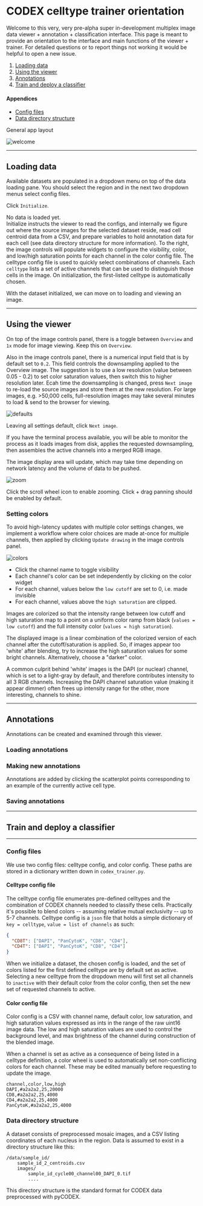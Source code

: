 # CODEX celltype trainer orientation

Welcome to this very, very pre-alpha super in-development multiplex image data viewer + annotation + classification interface. This page is meant to provide an orientation to the interface and main functions of the viewer + trainer. For detailed questions or to report things not working it would be helpful to open a new issue.

1. [Loading data](#loading-data)
2. [Using the viewer](#using-the-viewer)
3. [Annotations](#Annotations)
4. [Train and deploy a classifier](#train-and-deploy-a-classifier)

#### Appendices
- [Config files](#config-files)
- [Data directory structure](#data-directory-structure)

General app layout

![welcome](assets/welcome_screen.png)

-----

## Loading data

Available datasets are populated in a dropdown menu on top of the data loading pane. You should select the region and in the next two dropdown menus select config files.

Click `Initialize`.

No data is loaded yet.  
Initialize instructs the viewer to read the configs, and internally we figure out where the source images for the selected dataset reside, read cell centroid data from a CSV, and prepare variables to hold annotation data for each cell (see data directory structure for more information). 
To the right, the image controls will populate widgets to configure the visibility, color, and low/high saturation points for each channel in the color config file.
The celltype config file is used to quickly select combinations of channels. Each `celltype` lists a set of active channels that can be used to distinguish those cells in the image. On initialization, the first-listed celltype is automatically chosen. 

With the dataset initialized, we can move on to loading and viewing an image.

-----

## Using the viewer

On top of the image controls panel, there is a toggle between `Overview` and `1x` mode for image viewing. Keep this on `Overview`.

Also in the image controls panel, there is a numerical input field that is by default set to `0.2`. This field controls the downsampling applied to the Overview image. The suggestion is to use a low resolution (value between 0.05 - 0.2) to set color saturation values, then switch this to higher resolution later. Ecah time the downsampling is changed, press `Next image` to re-load the source images and store them at the new resolution. For large images, e.g. >50,000 cells, full-resolution images may take several minutes to load & send to the browser for viewing.

![defaults](assets/default_settings.png)

Leaving all settings default, click `Next image`. 

If you have the terminal process available, you will be able to monitor the process as it loads images from disk, applies the requested downsampling, then assembles the active channels into a merged RGB image. 

The image display area will update, which may take time depending on network latency and the volume of data to be pushed.

![zoom](assets/wheel_zoom.png)

Click the scroll wheel icon to enable zooming. Click + drag panning should be enabled by default.

### Setting colors

To avoid high-latency updates with multiple color settings changes, we implement a workflow where color choices are made at-once for multiple channels, then applied by clicking `Update drawing` in the image controls panel. 

![colors](assets/color_controls.png)

- Click the channel name to toggle visibility
- Each channel's color can be set independently by clicking on the color widget
- For each channel, values below the `low cutoff` are set to 0, i.e. made invisible
- For each channel, values above the `high saturation` are clipped. 

Images are colorized so that the intensity range between low cutoff and high saturation map to a point on a uniform color ramp from black (`values = low cutoff`) and the full intensity color (`values = high saturation`). 

The displayed image is a linear combination of the colorized version of each channel after the cutoff/saturation is applied. So, if images appear too 'white' after blending, try to increase the high saturation values for some bright channels. Alternatively, choose a "darker" color. 

A common culprit behind 'white' images is the DAPI (or nuclear) channel, which is set to a light-gray by default, and therefore contributes intensity to all 3 RGB channels. Increasing the DAPI channel saturation value (making it appear dimmer) often frees up intensity range for the other, more interesting, channels to shine.

-----

## Annotations

Annotations can be created and examined through this viewer.

### Loading annotations

### Making new annotations

Annotations are added by clicking the scatterplot points corresponding to an example of the currently active cell type.

### Saving annotations

-----

## Train and deploy a classifier


------

### Config files

We use two config files: celltype config, and color config. These paths are stored in a dictionary written down in `codex_trainer.py`. 

#### Celltype config file
The celltype config file enumerates pre-defined celltypes and the combination of CODEX channels needed to classify these cells. Practically it's possible to blend colors -- assuming relative mutual exclusivity -- up to 5-7 channels. Celltype config is a `json` file that holds a simple dictionary of `key = celltype`, `value = list of channels` as such:

```json
{
  "CD8T": ["DAPI", "PanCytoK", "CD8", "CD4"], 
  "CD4T": ["DAPI", "PanCytoK", "CD8", "CD4"]
}
```

When we initialize a dataset, the chosen config is loaded, and the set of colors listed for the first defined celltype are by default set as active.
Selecting a new celltype from the dropdown menu will first set all channels to `inactive` with their default color from the color config, then set the new set of requested channels to active.

#### Color config file
Color config is a CSV with channel name, default color, low saturation, and high saturation values expressed as ints in the range of the raw uint16 image data. The low and high saturation values are used to control the background level, and max brightness of the channel during construction of the blended image.

When a channel is set as active as a consequence of being listed in a celltype definition, a color wheel is used to automatically set non-conflicting colors for each channel. These may be edited manually before requesting to update the image.

```
channel,color,low,high
DAPI,#a2a2a2,25,20000
CD8,#a2a2a2,25,4000
CD4,#a2a2a2,25,4000
PanCytoK,#a2a2a2,25,4000
```


### Data directory structure

A dataset consists of preprocessed mosaic images, and a CSV listing coordinates of each nucleus in the region. Data is assumed to exist in a directory structure like this:

```text
/data/sample_id/
    sample_id_2_centroids.csv
    images/
        sample_id_cycle00_channel00_DAPI_0.tif
        ....
```

This directory structure is the standard format for CODEX data preprocessed with pyCODEX. 

